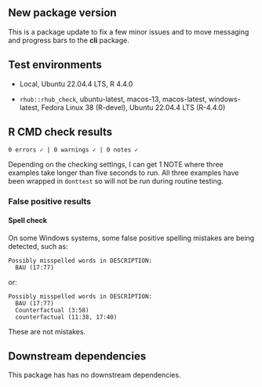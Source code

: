 ## New package version

This is a package update to fix a few minor issues and to move messaging and progress bars to the **cli** package. 

## Test environments

  - Local, Ubuntu 22.04.4 LTS, R 4.4.0
  
  - `rhub::rhub_check`, ubuntu-latest, macos-13, macos-latest, windows-latest, Fedora Linux 38 (R-devel), Ubuntu 22.04.4 LTS (R-4.4.0)

## R CMD check results

```
0 errors ✓ | 0 warnings ✓ | 0 notes ✓
```

Depending on the checking settings, I can get 1 NOTE where three examples take longer than five seconds to run. All three examples have been wrapped in `donttest` so will not be run during routine testing. 

### False positive results

#### Spell check

On some Windows systems, some false positive spelling mistakes are being detected, such as: 

```
Possibly misspelled words in DESCRIPTION:
  BAU (17:77)
```

or: 

```
Possibly misspelled words in DESCRIPTION:
  BAU (17:77)
  Counterfactual (3:58)
  counterfactual (11:38, 17:40)
```

These are not mistakes.

## Downstream dependencies

This package has has no downstream dependencies.

